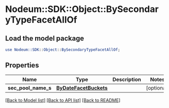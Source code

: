 # Nodeum::SDK::Object::BySecondaryTypeFacetAllOf

## Load the model package
```perl
use Nodeum::SDK::Object::BySecondaryTypeFacetAllOf;
```

## Properties
Name | Type | Description | Notes
------------ | ------------- | ------------- | -------------
**sec_pool_name_s** | [**ByDateFacetBuckets**](ByDateFacetBuckets.md) |  | [optional] 

[[Back to Model list]](../README.md#documentation-for-models) [[Back to API list]](../README.md#documentation-for-api-endpoints) [[Back to README]](../README.md)


